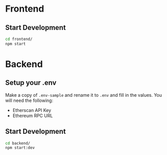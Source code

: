 # Frontend

## Start Development

```bash
cd frontend/
npm start
```

# Backend

## Setup your .env

Make a copy of `.env-sample` and rename it to `.env` and fill in the values. You will need the following:

- Etherscan API Key
- Ethereum RPC URL

## Start Development

```bash
cd backend/
npm start:dev
```
